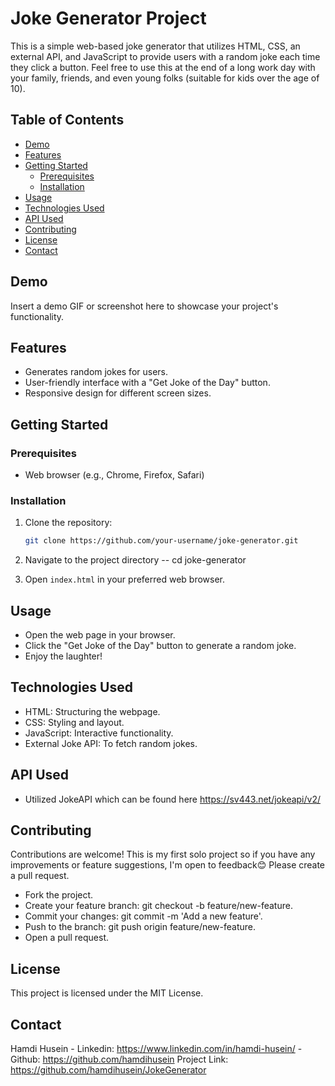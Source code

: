 # Joke Generator Project

This is a simple web-based joke generator that utilizes HTML, CSS, an external API, and JavaScript to provide users with a random joke each time they click a button. Feel free to use this at the end of a long work day with your family, friends, and even young folks (suitable for kids over the age of 10).

## Table of Contents
- [Demo](#demo)
- [Features](#features)
- [Getting Started](#getting-started)
  - [Prerequisites](#prerequisites)
  - [Installation](#installation)
- [Usage](#usage)
- [Technologies Used](#technologies-used)
- [API Used](#api-used)
- [Contributing](#contributing)
- [License](#license)
- [Contact](#contact)

## Demo

Insert a demo GIF or screenshot here to showcase your project's functionality.

## Features

- Generates random jokes for users.
- User-friendly interface with a "Get Joke of the Day" button.
- Responsive design for different screen sizes.

## Getting Started

### Prerequisites

- Web browser (e.g., Chrome, Firefox, Safari)

### Installation

1. Clone the repository:

   ```bash
   git clone https://github.com/your-username/joke-generator.git

1. Navigate to the project directory 
-- cd joke-generator

2. Open `index.html` in your preferred web browser.

## Usage
- Open the web page in your browser.
- Click the "Get Joke of the Day" button to generate a random joke.
- Enjoy the laughter!

## Technologies Used
- HTML: Structuring the webpage.
- CSS: Styling and layout.
- JavaScript: Interactive functionality.
- External Joke API: To fetch random jokes.

## API Used
- Utilized JokeAPI which can be found here https://sv443.net/jokeapi/v2/

## Contributing
Contributions are welcome! This is my first solo project so if you have any improvements or feature suggestions, I'm open to feedback😊 Please create a pull request.

- Fork the project.
- Create your feature branch: git checkout -b feature/new-feature.
- Commit your changes: git commit -m 'Add a new feature'.
- Push to the branch: git push origin feature/new-feature.
- Open a pull request.

## License
This project is licensed under the MIT License. 

## Contact
Hamdi Husein - Linkedin: https://www.linkedin.com/in/hamdi-husein/
             - Github: https://github.com/hamdihusein
             Project Link: https://github.com/hamdihusein/JokeGenerator
